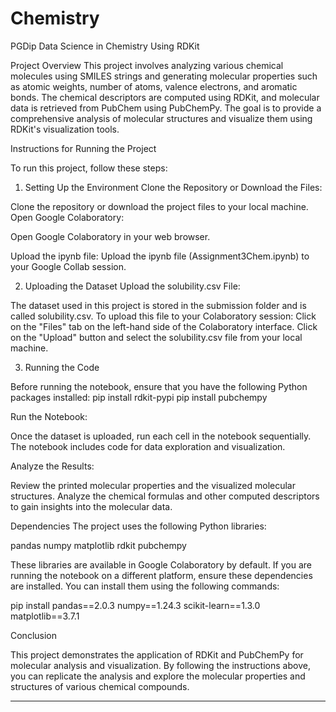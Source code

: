 # Chemistry
PGDip Data Science in Chemistry
Using RDKit

Project Overview
This project involves analyzing various chemical molecules using SMILES strings and generating molecular properties such as atomic weights, number of atoms, valence electrons, and aromatic bonds. The chemical descriptors are computed using RDKit, and molecular data is retrieved from PubChem using PubChemPy. The goal is to provide a comprehensive analysis of molecular structures and visualize them using RDKit's visualization tools.

Instructions for Running the Project

To run this project, follow these steps:

1. Setting Up the Environment
Clone the Repository or Download the Files:

Clone the repository or download the project files to your local machine.
Open Google Colaboratory:

Open Google Colaboratory in your web browser.

Upload the ipynb file:
Upload the ipynb file (Assignment3Chem.ipynb) to your Google Collab session.

2. Uploading the Dataset
Upload the solubility.csv File:

The dataset used in this project is stored in the submission folder and is called solubility.csv. To upload this file to your Colaboratory session:
Click on the "Files" tab on the left-hand side of the Colaboratory interface.
Click on the "Upload" button and select the solubility.csv file from your local machine.

3. Running the Code

Before running the notebook, ensure that you have the following Python packages installed:
pip install rdkit-pypi
pip install pubchempy

Run the Notebook:

Once the dataset is uploaded, run each cell in the notebook sequentially. The notebook includes code for data exploration and visualization.

Analyze the Results:

Review the printed molecular properties and the visualized molecular structures. Analyze the chemical formulas and other computed descriptors to gain insights into the molecular data.

Dependencies
The project uses the following Python libraries:

pandas
numpy
matplotlib
rdkit
pubchempy


These libraries are available in Google Colaboratory by default. If you are running the notebook on a different platform, ensure these dependencies are installed. You can install them using the following commands:

pip install pandas==2.0.3 numpy==1.24.3 scikit-learn==1.3.0 matplotlib==3.7.1 

Conclusion

This project demonstrates the application of RDKit and PubChemPy for molecular analysis and visualization. By following the instructions above, you can replicate the analysis and explore the molecular properties and structures of various chemical compounds.

_________________________________________________


